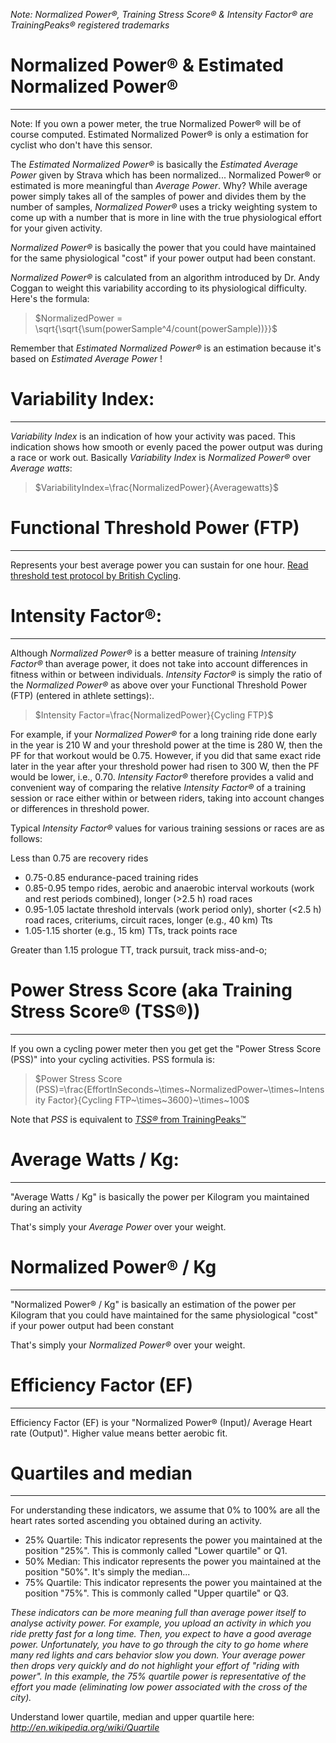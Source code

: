 _Note: Normalized Power®, Training Stress Score® & Intensity Factor® are TrainingPeaks® registered trademarks_

# Normalized Power® & Estimated Normalized Power®
---

Note: If you own a power meter, the true Normalized Power® will be of course computed. Estimated Normalized Power® is only a estimation for cyclist who don't have this sensor.  

The _Estimated Normalized Power®_ is basically the _Estimated Average Power_ given by Strava which has been normalized... Normalized Power® or estimated is more meaningful than _Average Power_. Why? While average power simply takes all of the samples of power and divides them by the number of samples, _Normalized Power®_ uses a tricky weighting system to come up with a number that is more in line with the true physiological effort for your given activity.  

_Normalized Power®_ is basically the power that you could have maintained for the same physiological "cost" if your power output had been constant.  

_Normalized Power®_ is calculated from an algorithm introduced by Dr. Andy Coggan to weight this variability according to its physiological difficulty. Here's the formula:  

> $NormalizedPower = \sqrt{\sqrt{\sum(powerSample^4/count(powerSample))}}$

Remember that _Estimated Normalized Power®_ is an estimation because it's based on _Estimated Average Power_ !  

# Variability Index:
---
_Variability Index_ is an indication of how your activity was paced. This indication shows how smooth or evenly paced the power output was during a race or work out. Basically _Variability Index_ is _Normalized Power®_ over _Average watts_:  

> $VariabilityIndex=\frac{NormalizedPower}{Averagewatts}$

# Functional Threshold Power (FTP)
---
Represents your best average power you can sustain for one hour. [Read threshold test protocol by British Cycling](https://www.britishcycling.org.uk/zuvvi/media/bc_files/sportivetrainingplans/THRESHOLD_TEST.pdf).

# Intensity Factor®:
---
Although _Normalized Power®_ is a better measure of training _Intensity Factor®_ than average power, it does not take into account differences in fitness within or between individuals.
_Intensity Factor®_ is simply the ratio of the _Normalized Power®_ as above over your Functional Threshold Power (FTP) (entered in athlete settings):.  

> $Intensity Factor=\frac{NormalizedPower}{Cycling FTP}$

For example, if your _Normalized Power®_ for a long training ride done early in the year is 210 W and your threshold power at the time is 280 W, then the PF for that workout would be 0.75\. However, if you did that same exact ride later in the year after your threshold power had risen to 300 W, then the PF would be lower, i.e., 0.70. _Intensity Factor®_ therefore provides a valid and convenient way of comparing the relative _Intensity Factor®_ of a training session or race either within or between riders, taking into account changes or differences in threshold power.  

Typical _Intensity Factor®_ values for various training sessions or races are as follows:  

Less than 0.75 are recovery rides  

- 0.75-0.85 endurance-paced training rides
- 0.85-0.95 tempo rides, aerobic and anaerobic interval workouts (work and rest periods combined), longer (>2.5 h) road races
- 0.95-1.05 lactate threshold intervals (work period only), shorter (<2.5 h) road races, criteriums, circuit races, longer (e.g., 40 km) Tts
- 1.05-1.15 shorter (e.g., 15 km) TTs, track points race

Greater than 1.15 prologue TT, track pursuit, track miss-and-o;

# Power Stress Score (aka Training Stress Score® (TSS®))
---
If you own a cycling power meter then you get get the "Power Stress Score (PSS)" into your cycling activities. PSS formula is:  

> $Power Stress Score (PSS)=\frac{EffortInSeconds~\times~NormalizedPower~\times~Intensity Factor}{Cycling FTP~\times~3600}~\times~100$  

Note that _PSS_ is equivalent to [_TSS&reg;_ from TrainingPeaks&trade;](https://help.trainingpeaks.com/hc/en-us/articles/204071944-Training-Stress-Scores-TSS-Explained)

# Average Watts / Kg:
---
"Average Watts / Kg" is basically the power per Kilogram you maintained during an activity  

That's simply your _Average Power_ over your weight.  

# Normalized Power® / Kg
---
"Normalized Power® / Kg" is basically an estimation of the power per Kilogram that you could have maintained for the same physiological "cost" if your power output had been constant  

That's simply your _Normalized Power®_ over your weight.  

# Efficiency Factor (EF)
---
Efficiency Factor (EF) is your "Normalized Power® (Input)/ Average Heart rate (Output)". Higher value means better aerobic fit.

# Quartiles and median
---

For understanding these indicators, we assume that 0% to 100% are all the heart rates sorted ascending you obtained during an activity.  

- 25% Quartile: This indicator represents the power you maintained at the position "25%". This is commonly called "Lower quartile" or Q1.  
- 50% Median: This indicator represents the power you maintained at the position "50%". It's simply the median...  
- 75% Quartile: This indicator represents the power you maintained at the position "75%". This is commonly called "Upper quartile" or Q3.  

_These indicators can be more meaning full than average power itself to 
analyse activity power. For example, you upload an activity in which you 
ride pretty fast for a long time. Then, you expect to have a good average power. 
Unfortunately, you have to go through the city to go home where many red lights 
and cars behavior slow you down. Your average power then drops very quickly and 
do not highlight your effort of "riding with power". In this example, the 75% quartile power 
is representative of the effort you made (eliminating low power associated with the cross of the city)._

Understand lower quartile, median and upper quartile here: _http://en.wikipedia.org/wiki/Quartile_
